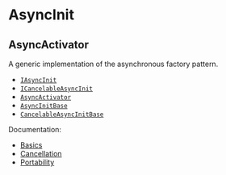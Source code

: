 # AsyncInit

## AsyncActivator

A generic implementation of the asynchronous factory pattern.

* [`IAsyncInit`](AsyncInit/IAsyncInit.cs)
* [`ICancelableAsyncInit`](AsyncInit/ICancelableAsyncInit.cs)
* [`AsyncActivator`](AsyncInit/AsyncActivator.cs)
* [`AsyncInitBase`](AsyncInit/AsyncInitBase.cs)
* [`CancelableAsyncInitBase`](AsyncInit/CancelableAsyncInitBase.cs)

Documentation:

* [Basics](http://shecht.wordpress.com/2014/11/24/asyncactivator-yet-another-take-on-the-net-async-constructor-problem/)
* [Cancellation](http://shecht.wordpress.com/2014/11/27/asyncactivator-handling-cancellation/)
* [Portability](http://shecht.wordpress.com/2014/11/30/asyncactivator-targetting-multiple-platforms/)
